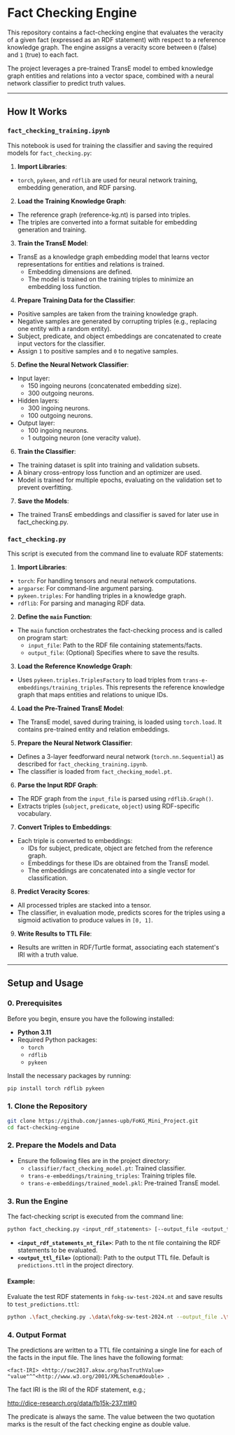 
# Fact Checking Engine

This repository contains a fact-checking engine that evaluates the veracity of a given fact (expressed as an RDF statement) with respect to a reference knowledge graph. The engine assigns a veracity score between `0` (false) and `1` (true) to each fact.

The project leverages a pre-trained TransE model to embed knowledge graph entities and relations into a vector space, combined with a neural network classifier to predict truth values.

---

## How It Works

### `fact_checking_training.ipynb`
This notebook is used for training the classifier and saving the required models for `fact_checking.py`:

1. **Import Libraries**: 
- `torch`, `pykeen`, and `rdflib` are used for neural network training, embedding generation, and RDF parsing.
2. **Load the Training Knowledge Graph**: 
- The reference graph (reference-kg.nt) is parsed into triples.
- The triples are converted into a format suitable for embedding generation and training.
3. **Train the TransE Model**: 
- TransE as a knowledge graph embedding model that learns vector representations for entities and relations is trained.
  - Embedding dimensions are defined.
  - The model is trained on the training triples to minimize an embedding loss function.
4. **Prepare Training Data for the Classifier**:
- Positive samples are taken from the training knowledge graph.
- Negative samples are generated by corrupting triples (e.g., replacing one entity with a random entity).
- Subject, predicate, and object embeddings are concatenated to create input vectors for the classifier.
- Assign `1` to positive samples and `0` to negative samples.
5. **Define the Neural Network Classifier**:
- Input layer:
  - 150 ingoing neurons (concatenated embedding size).
  - 300 outgoing neurons.
- Hidden layers:
  - 300 ingoing neurons.
  - 100 outgoing neurons.
- Output layer:
  - 100 ingoing neurons.
  - 1 outgoing neuron (one veracity value).
6. **Train the Classifier**:
- The training dataset is split into training and validation subsets.
- A binary cross-entropy loss function and an optimizer are used.
- Model is trained for multiple epochs, evaluating on the validation set to prevent overfitting.
7. **Save the Models**:
- The trained TransE embeddings and classifier is saved for later use in fact_checking.py.

### `fact_checking.py`
This script is executed from the command line to evaluate RDF statements:

1. **Import Libraries**: 
- `torch`: For handling tensors and neural network computations.
- `argparse`: For command-line argument parsing.
- `pykeen.triples`: For handling triples in a knowledge graph.
- `rdflib`: For parsing and managing RDF data.
2. **Define the `main` Function**: 
- The `main` function orchestrates the fact-checking process and is called on program start:
  - `input_file`: Path to the RDF file containing statements/facts.
  - `output_file`: (Optional) Specifies where to save the results.
3. **Load the Reference Knowledge Graph**: 
- Uses `pykeen.triples.TriplesFactory` to load triples from `trans-e-embeddings/training_triples`. This represents the reference knowledge graph that maps entities and relations to unique IDs.
4. **Load the Pre-Trained TransE Model**:
- The TransE model, saved during training, is loaded using `torch.load`. It contains pre-trained entity and relation embeddings.
5. **Prepare the Neural Network Classifier**:
- Defines a 3-layer feedforward neural network (`torch.nn.Sequential`) as described for `fact_checking_training.ipynb`.
- The classifier is loaded from `fact_checking_model.pt`.
6. **Parse the Input RDF Graph**:
- The RDF graph from the `input_file` is parsed using `rdflib.Graph()`.
- Extracts triples (`subject`, `predicate`, `object`) using RDF-specific vocabulary.
7. **Convert Triples to Embeddings**:
- Each triple is converted to embeddings:
  - IDs for subject, predicate, object are fetched from the reference graph.
  - Embeddings for these IDs are obtained from the TransE model.
  - The embeddings are concatenated into a single vector for classification.
8. **Predict Veracity Scores**:
- All processed triples are stacked into a tensor.
- The classifier, in evaluation mode, predicts scores for the triples using a sigmoid activation to produce values in `[0, 1]`.
9. **Write Results to TTL File**:
- Results are written in RDF/Turtle format, associating each statement's IRI with a truth value.
---

## Setup and Usage

### 0. Prerequisites

Before you begin, ensure you have the following installed:

- **Python 3.11**
- Required Python packages:
  - `torch`
  - `rdflib`
  - `pykeen`

Install the necessary packages by running:

```bash
pip install torch rdflib pykeen
```

### 1. Clone the Repository

```bash
git clone https://github.com/jannes-upb/FoKG_Mini_Project.git
cd fact-checking-engine
```

### 2. Prepare the Models and Data

- Ensure the following files are in the project directory:
  - `classifier/fact_checking_model.pt`: Trained classifier.
  - `trans-e-embeddings/training_triples`: Training triples file.
  - `trans-e-embeddings/trained_model.pkl`: Pre-trained TransE model.

### 3. Run the Engine

The fact-checking script is executed from the command line:

```bash
python fact_checking.py <input_rdf_statements> [--output_file <output_ttl_file>]
```

- **`<input_rdf_statements_nt_file>`**: Path to the nt file containing the RDF statements to be evaluated.
- **`<output_ttl_file>`** (optional): Path to the output TTL file. Default is `predictions.ttl` in the project directory.

#### Example:

Evaluate the test RDF statements in `fokg-sw-test-2024.nt` and save results to `test_predictions.ttl`:

```bash
python .\fact_checking.py .\data\fokg-sw-test-2024.nt --output_file .\test_predictions.ttl
```

### 4. Output Format

The predictions are written to a TTL file containing a single line for each of the facts in the input file.
The lines have the following format:

```ttl
<fact-IRI> <http://swc2017.aksw.org/hasTruthValue> "value"^^<http://www.w3.org/2001/XMLSchema#double> .
```
The fact IRI is the IRI of the RDF statement, e.g.;

http://dice-research.org/data/fb15k-237.ttl#0

The predicate is always the same. The value between the two quotation marks is the result of the fact checking engine as double value.